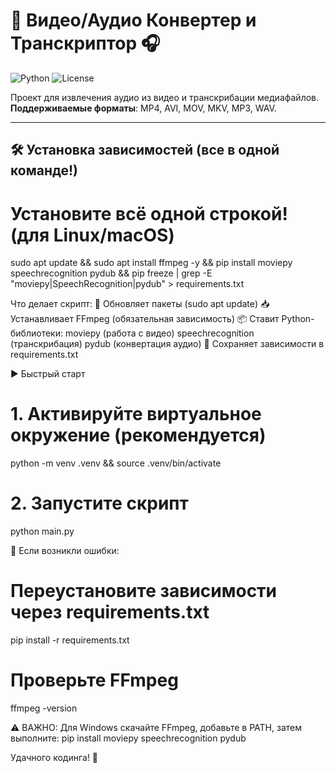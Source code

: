# 🎥 Видео/Аудио Конвертер и Транскриптор 🎧

![Python](https://img.shields.io/badge/Python-3.10%2B-blue?logo=python)
![License](https://img.shields.io/badge/License-MIT-green)

Проект для извлечения аудио из видео и транскрибации медиафайлов.  
**Поддерживаемые форматы**: MP4, AVI, MOV, MKV, MP3, WAV.

---

## 🛠️ Установка зависимостей (все в одной команде!)

# Установите всё одной строкой! (для Linux/macOS)
sudo apt update && sudo apt install ffmpeg -y && pip install moviepy speechrecognition pydub && pip freeze | grep -E "moviepy|SpeechRecognition|pydub" > requirements.txt

Что делает скрипт:
🔄 Обновляет пакеты (sudo apt update)
📥 Устанавливает FFmpeg (обязательная зависимость)
📦 Ставит Python-библиотеки:
moviepy (работа с видео)
speechrecognition (транскрибация)
pydub (конвертация аудио)
💾 Сохраняет зависимости в requirements.txt

▶️ Быстрый старт
# 1. Активируйте виртуальное окружение (рекомендуется)
python -m venv .venv && source .venv/bin/activate

# 2. Запустите скрипт
python main.py


🚨 Если возникли ошибки:
# Переустановите зависимости через requirements.txt
pip install -r requirements.txt

# Проверьте FFmpeg
ffmpeg -version

⚠️ ВАЖНО: Для Windows скачайте FFmpeg, добавьте в PATH, затем выполните:
pip install moviepy speechrecognition pydub


Удачного кодинга! 🚀